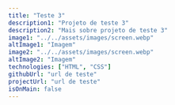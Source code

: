 ```yaml
---
title: "Teste 3"
description1: "Projeto de teste 3"
description2: "Mais sobre projeto de teste 3"
image1: "../../assets/images/screen.webp"
altImage1: "Imagem"
image2: "../../assets/images/screen.webp"
altImage2: "Imagem"
technologies: ["HTML", "CSS"]
githubUrl: "url de teste"
projectUrl: "url de teste"
isOnMain: false
---
```


<!-- adicionar resumo, alt para cada imagem -->
